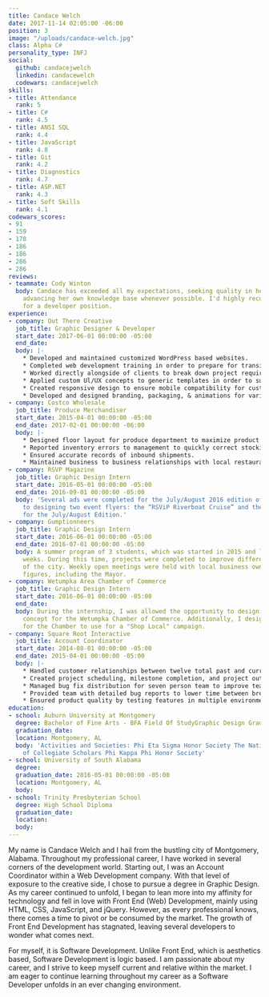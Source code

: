 ```yaml
---
title: Candace Welch
date: 2017-11-14 02:05:00 -06:00
position: 3
image: "/uploads/candace-welch.jpg"
class: Alpha C#
personality_type: INFJ
social:
  github: candacejwelch
  linkedin: candacewelch
  codewars: candacejwelch
skills:
- title: Attendance
  rank: 5
- title: C#
  rank: 4.5
- title: ANSI SQL
  rank: 4.4
- title: JavaScript
  rank: 4.8
- title: Git
  rank: 4.2
- title: Diagnostics
  rank: 4.7
- title: ASP.NET
  rank: 4.3
- title: Soft Skills
  rank: 4.1
codewars_scores:
- 91
- 159
- 178
- 186
- 186
- 286
- 286
reviews:
- teammate: Cody Winton
  body: Candace has exceeded all my expectations, seeking quality in her work and
    advancing her own knowledge base whenever possible. I'd highly recommend Candace
    for a developer position.
experience:
- company: Out There Creative
  job_title: Graphic Designer & Developer
  start_date: 2017-06-01 00:00:00 -05:00
  end_date: 
  body: |-
    * Developed and maintained customized WordPress based websites.
    * Completed web development training in order to prepare for transitioning into a primarily development role.
    * Worked directly alongside of clients to break down project requirements and manage task creation.
    * Applied custom Ul/UX concepts to generic templates in order to successfully satisfy customer requirements
    * Created responsive design to ensure mobile compatibility for custom websites.
    * Developed and designed branding, packaging, & animations for various projects.
- company: Costco Wholesale
  job_title: Produce Merchandiser
  start_date: 2015-04-01 00:00:00 -05:00
  end_date: 2017-02-01 00:00:00 -06:00
  body: |-
    * Designed floor layout for produce department to maximize product turnover.
    * Reported inventory errors to management to quickly correct stocking issues and avoid runaway over/under stocking.
    * Ensured accurate records of inbound shipments.
    * Maintained business to business relationships with local restaurants in order to promote Costco community involvement.
- company: RSVP Magazine
  job_title: Graphic Design Intern
  start_date: 2016-05-01 00:00:00 -05:00
  end_date: 2016-09-01 00:00:00 -05:00
  body: 'Several ads were completed for the July/August 2016 edition of RSVP. In addition
    to designing two event flyers: the “RSViP Riverboat Cruise” and the Release Party
    for the July/August Edition.'
- company: Gumptionneers
  job_title: Graphic Design Intern
  start_date: 2016-06-01 00:00:00 -05:00
  end_date: 2016-07-01 00:00:00 -05:00
  body: A summer program of 3 students, which was started in 2015 and last 6 to 8
    weeks. During this time, projects were completed to improve different aspects
    of the city. Weekly open meetings were held with local business owners and community
    figures, including the Mayor.
- company: Wetumpka Area Chamber of Commerce
  job_title: Graphic Design Intern
  start_date: 2016-06-01 00:00:00 -05:00
  end_date: 
  body: During the internship, I was allowed the opportunity to designing a new Billboard
    concept for the Wetumpka Chamber of Commerce. Additionally, I designed a banner
    for the Chamber to use for a "Shop Local" campaign.
- company: Square Root Interactive
  job_title: Account Coordinator
  start_date: 2014-08-01 00:00:00 -05:00
  end_date: 2015-04-01 00:00:00 -05:00
  body: |-
    * Handled customer relationships between twelve total past and current accounts.
    * Created project scheduling, milestone completion, and project outlook reports to accurately determine the health of the project.
    * Managed bug fix distribution for seven person team to improve team efficiency.
    * Provided team with detailed bug reports to lower time between breaks and fixes.
    * Ensured product quality by testing features in multiple environments.
education:
- school: Auburn University at Montgomery
  degree: Bachelor of Fine Arts - BFA Field Of StudyGraphic Design GradeCum Laude
  graduation_date: 
  location: Montgomery, AL
  body: 'Activities and Societies: Phi Eta Sigma Honor Society The National Society
    of Collegiate Scholars Phi Kappa Phi Honor Society'
- school: University of South Alabama
  degree: 
  graduation_date: 2016-05-01 00:00:00 -05:00
  location: Montgomery, AL
  body: 
- school: Trinity Presbyterian School
  degree: High School Diploma
  graduation_date: 
  location: 
  body: 
---
```


My name is Candace Welch and I hail from the bustling city of Montgomery, Alabama. Throughout my professional career, I have worked in several corners of the development world. Starting out, I was an Account Coordinator within a Web Development company. With that level of exposure to the creative side, I chose to pursue a degree in Graphic Design. As my career continued to unfold, I began to lean more into my affinity for technology and fell in love with Front End (Web) Development, mainly using HTML, CSS, JavaScript, and jQuery. However, as every professional knows, there comes a time to pivot or be consumed by the market. The growth of Front End Development has stagnated, leaving several developers to wonder what comes next.

For myself, it is Software Development. Unlike Front End, which is aesthetics based, Software Development is logic based. I am passionate about my career, and I strive to keep myself current and relative within the market. I am eager to continue learning throughout my career as a Software Developer unfolds in an ever changing environment.